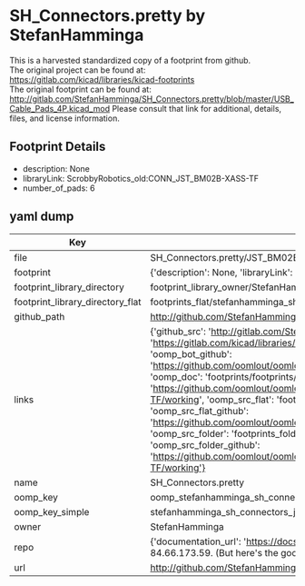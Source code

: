 # SH_Connectors.pretty by StefanHamminga  
This is a harvested standardized copy of a footprint from github.  
The original project can be found at:  
https://gitlab.com/kicad/libraries/kicad-footprints  
The original footprint can be found at:
http://gitlab.com/StefanHamminga/SH_Connectors.pretty/blob/master/USB_Cable_Pads_4P.kicad_mod
Please consult that link for additional, details, files, and license information.  
## Footprint Details
* description: None  
* libraryLink: ScrobbyRobotics_old:CONN_JST_BM02B-XASS-TF  
* number_of_pads: 6  
## yaml dump  
| Key | Value |  
| --- | --- |  
| file | SH_Connectors.pretty/JST_BM02B-XASS-TF.kicad_mod |  
| footprint | {'description': None, 'libraryLink': 'ScrobbyRobotics_old:CONN_JST_BM02B-XASS-TF', 'number_of_pads': 6} |  
| footprint_library_directory | footprint_library_owner/StefanHamminga_SH_Connectors.pretty |  
| footprint_library_directory_flat | footprints_flat/stefanhamminga_sh_connectors_jst_bm02b_xass_tf/working |  
| github_path | http://github.com/StefanHamminga/SH_Connectors.pretty/blob/master/JST_BM02B-XASS-TF.kicad_mod |  
| links | {'github_src': 'http://gitlab.com/StefanHamminga/SH_Connectors.pretty/blob/master/USB_Cable_Pads_4P.kicad_mod', 'github_src_repo': 'https://gitlab.com/kicad/libraries/kicad-footprints', 'oomp_bot': 'footprints/stefanhamminga_sh_connectors_jst_bm02b_xass_tf/working', 'oomp_bot_github': 'https://github.com/oomlout/oomlout_oomp_footprint_bot/tree/main/footprints/stefanhamminga_sh_connectors_jst_bm02b_xass_tf/working', 'oomp_doc': 'footprints/footprints/StefanHamminga/SH_Connectors/JST_BM02B-XASS-TF/working/', 'oomp_doc_github': 'https://github.com/oomlout/oomlout_oomp_footprint_doc/tree/main/footprints/footprints/StefanHamminga/SH_Connectors/JST_BM02B-XASS-TF/working', 'oomp_src_flat': 'footprints_flat/footprints_flat/stefanhamminga_sh_connectors_jst_bm02b_xass_tf/working', 'oomp_src_flat_github': 'https://github.com/oomlout/oomlout_oomp_footprint_src/tree/main/footprints_flat/stefanhamminga_sh_connectors_jst_bm02b_xass_tf/working', 'oomp_src_folder': 'footprints_folder/footprints_folder/StefanHamminga/SH_Connectors/JST_BM02B-XASS-TF/working', 'oomp_src_folder_github': 'https://github.com/oomlout/oomlout_oomp_footprint_src/tree/main/footprints_folder/StefanHamminga/SH_Connectors/JST_BM02B-XASS-TF/working'} |  
| name | SH_Connectors.pretty |  
| oomp_key | oomp_stefanhamminga_sh_connectors_jst_bm02b_xass_tf |  
| oomp_key_simple | stefanhamminga_sh_connectors_jst_bm02b_xass_tf |  
| owner | StefanHamminga |  
| repo | {'documentation_url': 'https://docs.github.com/rest/overview/resources-in-the-rest-api#rate-limiting', 'message': "API rate limit exceeded for 84.66.173.59. (But here's the good news: Authenticated requests get a higher rate limit. Check out the documentation for more details.)"} |  
| url | http://github.com/StefanHamminga/SH_Connectors.pretty |  

